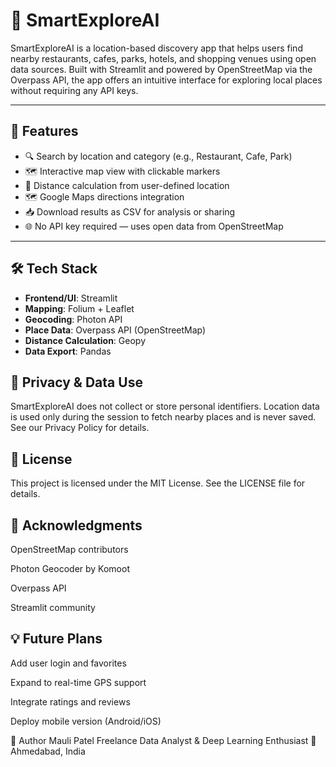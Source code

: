 # 📍 SmartExploreAI

SmartExploreAI is a location-based discovery app that helps users find nearby restaurants, cafes, parks, hotels, and shopping venues using open data sources. Built with Streamlit and powered by OpenStreetMap via the Overpass API, the app offers an intuitive interface for exploring local places without requiring any API keys.

---

## 🚀 Features

- 🔍 Search by location and category (e.g., Restaurant, Cafe, Park)
- 🗺️ Interactive map view with clickable markers
- 📏 Distance calculation from user-defined location
- 🗺️ Google Maps directions integration
- 📥 Download results as CSV for analysis or sharing
- 🌐 No API key required — uses open data from OpenStreetMap

---

## 🛠️ Tech Stack

- **Frontend/UI**: Streamlit
- **Mapping**: Folium + Leaflet
- **Geocoding**: Photon API
- **Place Data**: Overpass API (OpenStreetMap)
- **Distance Calculation**: Geopy
- **Data Export**: Pandas

## 🔐 Privacy & Data Use
SmartExploreAI does not collect or store personal identifiers. Location data is used only during the session to fetch nearby places and is never saved. See our Privacy Policy for details.

## 📄 License
This project is licensed under the MIT License. See the LICENSE file for details.

## 🙏 Acknowledgments
OpenStreetMap contributors

Photon Geocoder by Komoot

Overpass API

Streamlit community

## 💡 Future Plans
Add user login and favorites

Expand to real-time GPS support

Integrate ratings and reviews

Deploy mobile version (Android/iOS)

👋 Author
Mauli Patel Freelance Data Analyst & Deep Learning Enthusiast 📍 Ahmedabad, India
